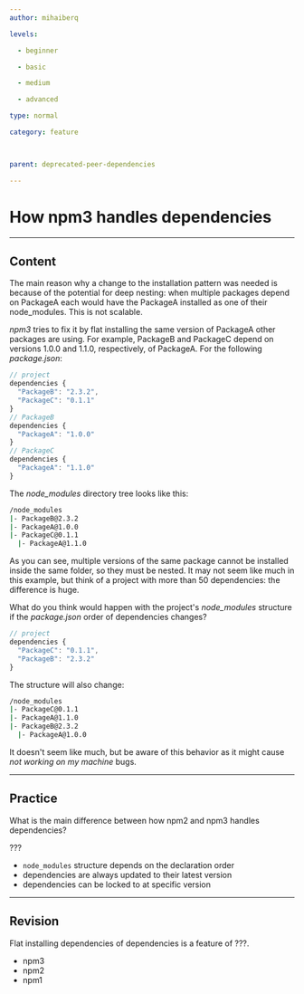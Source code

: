 ```yaml
---
author: mihaiberq

levels:

  - beginner

  - basic

  - medium

  - advanced

type: normal

category: feature



parent: deprecated-peer-dependencies

---
```


# How npm3 handles dependencies

---
## Content

The main reason why a change to the installation pattern was needed is because of the potential for deep nesting: when multiple packages depend on PackageA each would have the PackageA installed as one of their node_modules. This is not scalable.

*npm3* tries to fix it by flat installing the same version of PackageA other packages are using. For example, PackageB and PackageC depend on versions 1.0.0 and 1.1.0, respectively, of PackageA. For the following *package.json*:
```javascript
// project
dependencies {
  "PackageB": "2.3.2",
  "PackageC": "0.1.1"
}
// PackageB
dependencies {
  "PackageA": "1.0.0"
}
// PackageC
dependencies {
  "PackageA": "1.1.0"
}
```
The *node_modules* directory tree looks like this:
```bash
/node_modules
|- PackageB@2.3.2
|- PackageA@1.0.0
|- PackageC@0.1.1
  |- PackageA@1.1.0
```
As you can see, multiple versions of the same package cannot be installed inside the same folder, so they must be nested. It may not seem like much in this example, but think of a project with more than 50 dependencies: the difference is huge.

What do you think would happen with the project's *node_modules* structure if the *package.json* order of dependencies changes?
```javascript
// project
dependencies {
  "PackageC": "0.1.1",
  "PackageB": "2.3.2"
}
```
The structure will also change:
```bash
/node_modules
|- PackageC@0.1.1
|- PackageA@1.1.0
|- PackageB@2.3.2
  |- PackageA@1.0.0
```
It doesn't seem like much, but be aware of this behavior as it might cause *not working on my machine* bugs.

---
## Practice

What is the main difference between how npm2 and npm3 handles dependencies?

???


* `node_modules` structure depends on the declaration order
* dependencies are always updated to their latest version
* dependencies can be locked to at specific version

---
## Revision

Flat installing dependencies of dependencies is a feature of ???.


* npm3
* npm2
* npm1

